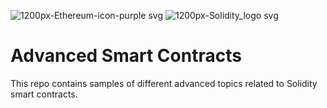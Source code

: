 ![1200px-Ethereum-icon-purple svg](https://user-images.githubusercontent.com/3188163/125712751-a01e02af-0a69-4852-8824-5a77b741cb2c.png)
![1200px-Solidity_logo svg](https://user-images.githubusercontent.com/3188163/125712764-54dbc3a9-ba0a-4d7f-b1db-0dc3eacee480.png)

# Advanced Smart Contracts
This repo contains samples of different advanced topics related to Solidity smart contracts.
